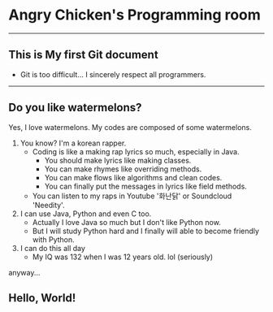 # Angry Chicken's Programming room
---
## This is My first Git document
- Git is too difficult... I sincerely respect all programmers.
---
## Do you like watermelons?
Yes, I love watermelons. My codes are composed of some watermelons.
1. You know? I'm a korean rapper.
	- Coding is like a making rap lyrics so much, especially in Java.
		- You should make lyrics like making classes.
		- You can make rhymes like overriding methods.
		- You can make flows like algorithms and clean codes.
		- You can finally put the messages in lyrics like field methods.
	- You can listen to my raps in Youtube '화난닭' or Soundcloud 'Needity'.
2. I can use Java, Python and even C too.
	- Actually I love Java so much but I don't like Python now.
	- But I will study Python hard and I finally will able to become friendly with Python.
3. I can do this all day
	- My IQ was 132 when I was 12 years old. lol (seriously)

anyway...
## Hello, World!
